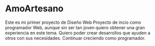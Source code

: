 # AmoArtesano
Este es mi primer proyecto de Diseño Web
Proyecto de incio como programador Web, aunque sin ser tan joven quiero obtener una gran experiencia en este tema.
Quiero poder crear desarrollos que ayuden a otros con sus necesidades.
Continuar creciendo como programador.
